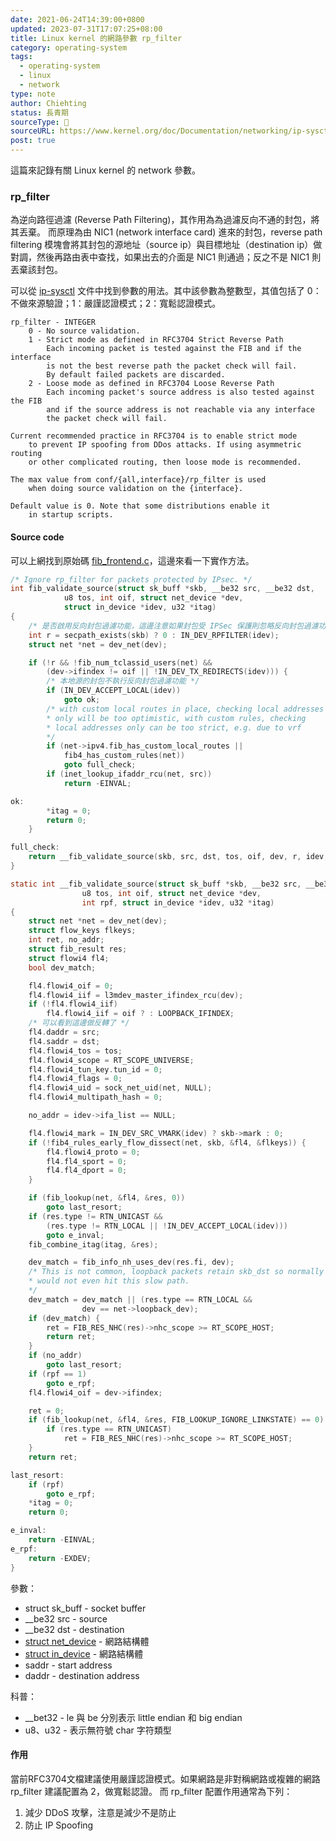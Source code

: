 ```yaml
---
date: 2021-06-24T14:39:00+0800
updated: 2023-07-31T17:07:25+08:00
title: Linux kernel 的網路參數 rp_filter
category: operating-system
tags:
  - operating-system
  - linux
  - network
type: note
author: Chiehting
status: 長青期
sourceType: 📜️
sourceURL: https://www.kernel.org/doc/Documentation/networking/ip-sysctl.txt
post: true
---
```


這篇來記錄有關 Linux kernel 的 network 參數。

<!--more-->

### rp_filter

為逆向路徑過濾 (Reverse Path Filtering)，其作用為為過濾反向不通的封包，將其丟棄。
而原理為由 NIC1 (network interface card) 進來的封包，reverse path filtering 模塊會將其封包的源地址（source ip）與目標地址（destination ip）做對調，然後再路由表中查找，如果出去的介面是 NIC1 則通過；反之不是 NIC1 則丟棄該封包。

可以從 [ip-sysctl](https://www.kernel.org/doc/Documentation/networking/ip-sysctl.txt) 文件中找到參數的用法。其中該參數為整數型，其值包括了 0：不做來源驗證；1：嚴謹認證模式；2：寬鬆認證模式。

    rp_filter - INTEGER
        0 - No source validation.
        1 - Strict mode as defined in RFC3704 Strict Reverse Path
            Each incoming packet is tested against the FIB and if the interface
            is not the best reverse path the packet check will fail.
            By default failed packets are discarded.
        2 - Loose mode as defined in RFC3704 Loose Reverse Path
            Each incoming packet's source address is also tested against the FIB
            and if the source address is not reachable via any interface
            the packet check will fail.

    Current recommended practice in RFC3704 is to enable strict mode
        to prevent IP spoofing from DDos attacks. If using asymmetric routing
        or other complicated routing, then loose mode is recommended.

    The max value from conf/{all,interface}/rp_filter is used
        when doing source validation on the {interface}.

    Default value is 0. Note that some distributions enable it
        in startup scripts.

#### Source code

可以上網找到原始碼 [fib_frontend.c](https://elixir.bootlin.com/linux/latest/source/net/ipv4/fib_frontend.c#L419)，這邊來看一下實作方法。

```c
/* Ignore rp_filter for packets protected by IPsec. */
int fib_validate_source(struct sk_buff *skb, __be32 src, __be32 dst,
            u8 tos, int oif, struct net_device *dev,
            struct in_device *idev, u32 *itag)
{
    /* 是否啟用反向封包過濾功能，這邊注意如果封包受 IPSec 保護則忽略反向封包過濾功能 */
    int r = secpath_exists(skb) ? 0 : IN_DEV_RPFILTER(idev);
    struct net *net = dev_net(dev);

    if (!r && !fib_num_tclassid_users(net) &&
        (dev->ifindex != oif || !IN_DEV_TX_REDIRECTS(idev))) {
        /* 本地源的封包不執行反向封包過濾功能 */
        if (IN_DEV_ACCEPT_LOCAL(idev))
            goto ok;
        /* with custom local routes in place, checking local addresses
        * only will be too optimistic, with custom rules, checking
        * local addresses only can be too strict, e.g. due to vrf
        */
        if (net->ipv4.fib_has_custom_local_routes ||
            fib4_has_custom_rules(net))
            goto full_check;
        if (inet_lookup_ifaddr_rcu(net, src))
            return -EINVAL;

ok:
        *itag = 0;
        return 0;
    }

full_check:
    return __fib_validate_source(skb, src, dst, tos, oif, dev, r, idev, itag);
}
```


```c
static int __fib_validate_source(struct sk_buff *skb, __be32 src, __be32 dst,
                u8 tos, int oif, struct net_device *dev,
                int rpf, struct in_device *idev, u32 *itag)
{
    struct net *net = dev_net(dev);
    struct flow_keys flkeys;
    int ret, no_addr;
    struct fib_result res;
    struct flowi4 fl4;
    bool dev_match;

    fl4.flowi4_oif = 0;
    fl4.flowi4_iif = l3mdev_master_ifindex_rcu(dev);
    if (!fl4.flowi4_iif)
        fl4.flowi4_iif = oif ? : LOOPBACK_IFINDEX;
    /* 可以看到這邊做反轉了 */
    fl4.daddr = src;
    fl4.saddr = dst;
    fl4.flowi4_tos = tos;
    fl4.flowi4_scope = RT_SCOPE_UNIVERSE;
    fl4.flowi4_tun_key.tun_id = 0;
    fl4.flowi4_flags = 0;
    fl4.flowi4_uid = sock_net_uid(net, NULL);
    fl4.flowi4_multipath_hash = 0;

    no_addr = idev->ifa_list == NULL;

    fl4.flowi4_mark = IN_DEV_SRC_VMARK(idev) ? skb->mark : 0;
    if (!fib4_rules_early_flow_dissect(net, skb, &fl4, &flkeys)) {
        fl4.flowi4_proto = 0;
        fl4.fl4_sport = 0;
        fl4.fl4_dport = 0;
    }

    if (fib_lookup(net, &fl4, &res, 0))
        goto last_resort;
    if (res.type != RTN_UNICAST &&
        (res.type != RTN_LOCAL || !IN_DEV_ACCEPT_LOCAL(idev)))
        goto e_inval;
    fib_combine_itag(itag, &res);

    dev_match = fib_info_nh_uses_dev(res.fi, dev);
    /* This is not common, loopback packets retain skb_dst so normally they
    * would not even hit this slow path.
    */
    dev_match = dev_match || (res.type == RTN_LOCAL &&
                dev == net->loopback_dev);
    if (dev_match) {
        ret = FIB_RES_NHC(res)->nhc_scope >= RT_SCOPE_HOST;
        return ret;
    }
    if (no_addr)
        goto last_resort;
    if (rpf == 1)
        goto e_rpf;
    fl4.flowi4_oif = dev->ifindex;

    ret = 0;
    if (fib_lookup(net, &fl4, &res, FIB_LOOKUP_IGNORE_LINKSTATE) == 0) {
        if (res.type == RTN_UNICAST)
            ret = FIB_RES_NHC(res)->nhc_scope >= RT_SCOPE_HOST;
    }
    return ret;

last_resort:
    if (rpf)
        goto e_rpf;
    *itag = 0;
    return 0;

e_inval:
    return -EINVAL;
e_rpf:
    return -EXDEV;
}
```

參數：

* struct sk_buff - socket buffer
* __be32 src - source
* __be32 dst - destination
* [struct net_device](https://elixir.bootlin.com/linux/latest/source/include/linux/netdevice.h#L1853) - 網路結構體
* [struct in_device](https://elixir.bootlin.com/linux/latest/source/include/linux/inetdevice.h#L25) - 網路結構體
* saddr - start address
* daddr - destination address

科普：

* __bet32 - le 與 be 分別表示 little endian 和 big endian
* u8、u32 - 表示無符號 char 字符類型

#### 作用

當前RFC3704文檔建議使用嚴謹認證模式。如果網路是非對稱網路或複雜的網路 rp_filter 建議配置為 2，做寬鬆認證。
而 rp_filter 配置作用通常為下列：

1. 減少 DDoS 攻擊，注意是減少不是防止
1. 防止 IP Spoofing

